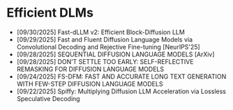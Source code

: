 # Efficient DLMs


- [09/30/2025] Fast-dLLM v2: Efficient Block-Diffusion LLM
- [09/29/2025] Fast and Fluent Diffusion Language Models via Convolutional Decoding and Rejective Fine-tuning [NeurIPS'25]
- [09/28/2025] SEQUENTIAL DIFFUSION LANGUAGE MODELS [ArXiv]
- [09/28/2025] DON’T SETTLE TOO EARLY: SELF-REFLECTIVE REMASKING FOR DIFFUSION LANGUAGE MODELS
- [09/24/2025] FS-DFM: FAST AND ACCURATE LONG TEXT GENERATION WITH FEW-STEP DIFFUSION LANGUAGE MODELS
- [09/22/2025] Spiffy: Multiplying Diffusion LLM Acceleration via Lossless Speculative Decoding
